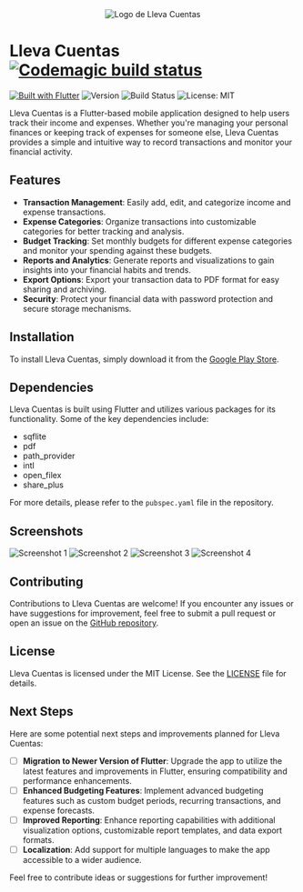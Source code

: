 <div align="center">
  <img src="https://github.com/neryad/lleva_cuentas_flutter/assets/20806101/87a735b6-4e86-401f-9590-a7ee75c7f2c8" alt="Logo de Lleva Cuentas" >
</div>


# Lleva Cuentas [![Codemagic build status](https://api.codemagic.io/apps/660ef805c47054341ffb6c68/660ef805c47054341ffb6c67/status_badge.svg)](https://codemagic.io/apps/660ef805c47054341ffb6c68/660ef805c47054341ffb6c67/latest_build)

[![Built with Flutter](https://img.shields.io/badge/Built_with-Flutter-blue.svg)](https://flutter.dev/)
![Version](https://img.shields.io/badge/Version-1.0.4-blue)
![Build Status](https://img.shields.io/badge/Build-Passing-brightgreen)
![License: MIT](https://img.shields.io/badge/License-MIT-yellow.svg)

Lleva Cuentas is a Flutter-based mobile application designed to help users track their income and expenses. Whether you're managing your personal finances or keeping track of expenses for someone else, Lleva Cuentas provides a simple and intuitive way to record transactions and monitor your financial activity.

## Features

- **Transaction Management**: Easily add, edit, and categorize income and expense transactions.
- **Expense Categories**: Organize transactions into customizable categories for better tracking and analysis.
- **Budget Tracking**: Set monthly budgets for different expense categories and monitor your spending against these budgets.
- **Reports and Analytics**: Generate reports and visualizations to gain insights into your financial habits and trends.
- **Export Options**: Export your transaction data to PDF format for easy sharing and archiving.
- **Security**: Protect your financial data with password protection and secure storage mechanisms.

## Installation

To install Lleva Cuentas, simply download it from the [Google Play Store](https://play.google.com/store/apps/details?id=com.neryad.lleva_cuentas).

## Dependencies

Lleva Cuentas is built using Flutter and utilizes various packages for its functionality. Some of the key dependencies include:

- sqflite
- pdf
- path_provider
- intl
- open_filex
- share_plus

For more details, please refer to the `pubspec.yaml` file in the repository.

## Screenshots

![Screenshot 1](https://github.com/neryad/lleva_cuentas_flutter/assets/20806101/266aa419-9607-443b-b717-b90aabd07804)
![Screenshot 2](https://github.com/neryad/lleva_cuentas_flutter/assets/20806101/36a400f8-bb78-4e26-a36b-ab18e8001885)
![Screenshot 3](https://github.com/neryad/lleva_cuentas_flutter/assets/20806101/7c997172-7278-4a17-8c0d-b380bbf2f725)
![Screenshot 4](https://github.com/neryad/lleva_cuentas_flutter/assets/20806101/0c5d720b-c2bf-482e-b735-ccfdba83771e)


## Contributing

Contributions to Lleva Cuentas are welcome! If you encounter any issues or have suggestions for improvement, feel free to submit a pull request or open an issue on the [GitHub repository](https://github.com/neryad/lleva_cuentas_flutter).

## License

Lleva Cuentas is licensed under the MIT License. See the [LICENSE](/LICENSE) file for details.

## Next Steps

Here are some potential next steps and improvements planned for Lleva Cuentas:

- [ ] **Migration to Newer Version of Flutter**: Upgrade the app to utilize the latest features and improvements in Flutter, ensuring compatibility and performance enhancements.
- [ ] **Enhanced Budgeting Features**: Implement advanced budgeting features such as custom budget periods, recurring transactions, and expense forecasts.
- [ ] **Improved Reporting**: Enhance reporting capabilities with additional visualization options, customizable report templates, and data export formats.
- [ ] **Localization**: Add support for multiple languages to make the app accessible to a wider audience.

Feel free to contribute ideas or suggestions for further improvement!
